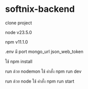 # softnix-backend

clone project 

node v23.5.0

npm v11.1.0

.env มี port mongo_url json_web_token

ใช้ npm install

run ด้วย nodemon ใช้ คำสั่ง npm run dev

run ด้วย node ใช้ คำสั่ง npm run start